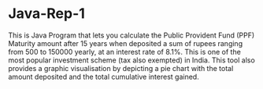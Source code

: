# Java-Rep-1
This is Java Program that lets you calculate the Public Provident Fund (PPF) Maturity amount after 15 years when deposited a sum of rupees ranging from 500 to 150000 yearly,
at an interest rate of 8.1%. This is one of the most popular investment scheme (tax also exempted) in India. This tool also provides a graphic visualisation by 
depicting a pie chart with the total amount deposited and the total cumulative interest gained.

